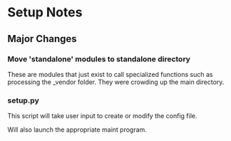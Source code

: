 # Setup Notes

## Major Changes

### Move 'standalone' modules to standalone directory
These are modules that just exist to call specialized functions such as processing the _vendor folder.  They were crowding up the main directory.

### setup.py
This script will take user input to create or modify the config file.

Will also launch the appropriate maint program.